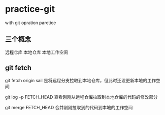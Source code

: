# practice-git
with git opration parctice

## 三个概念
远程仓库 本地仓库 本地工作空间

## git fetch 
git fetch origin sail
是将远程分支拉取到本地仓库，但此时还没更新本地的工作空间

git log -p FETCH_HEAD 
查看刚刚从远程仓库拉取到本地仓库的代码的修改部分

git merge FETCH_HEAD
合并刚刚拉取到的代码到本地的工作空间